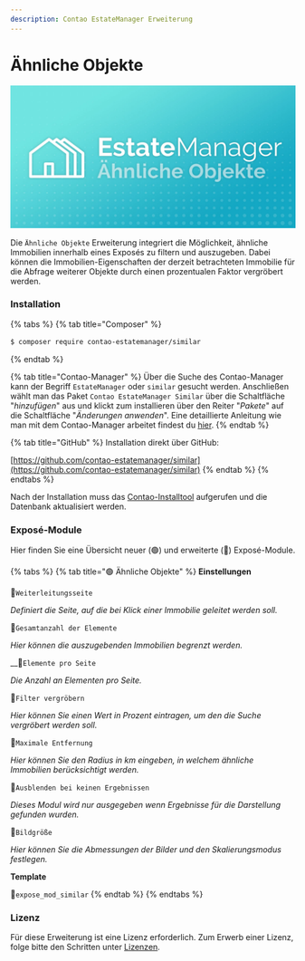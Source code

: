 ```yaml
---
description: Contao EstateManager Erweiterung
---
```


# Ähnliche Objekte

![](../../.gitbook/assets/produktbild_aehnliche-objekte_github.jpg)

Die `Ähnliche Objekte` Erweiterung integriert die Möglichkeit, ähnliche Immobilien innerhalb eines Exposés zu filtern und auszugeben. Dabei können die Immobilien-Eigenschaften der derzeit betrachteten Immobilie für die Abfrage weiterer Objekte durch einen prozentualen Faktor vergröbert werden.

### Installation

{% tabs %}
{% tab title="Composer" %}
```bash
$ composer require contao-estatemanager/similar
```
{% endtab %}

{% tab title="Contao-Manager" %}
Über die Suche des Contao-Manager kann der Begriff `EstateManager` oder `similar` gesucht werden. Anschließen wählt man das Paket `Contao EstateManager Similar` über die Schaltfläche "_hinzufügen_" aus und klickt zum installieren über den Reiter "_Pakete_" auf die Schaltfläche "_Änderungen anwenden_". Eine detaillierte Anleitung wie man mit dem Contao-Manager arbeitet findest du [hier](https://docs.contao.org/manual/de/installation/erweiterungen-installieren/).
{% endtab %}

{% tab title="GitHub" %}
Installation direkt über GitHub:

[https://github.com/contao-estatemanager/similar](https://github.com/contao-estatemanager/similar)
{% endtab %}
{% endtabs %}

Nach der Installation muss das [Contao-Installtool](https://docs.contao.org/manual/de/installation/contao-installtool/) aufgerufen und die Datenbank aktualisiert werden. 

### Exposé-Module

Hier finden Sie eine Übersicht neuer \(🟢\) und erweiterte \(🔵\) Exposé-Module.

{% tabs %}
{% tab title="🟢 Ähnliche Objekte" %}
**Einstellungen**

🔹`Weiterleitungsseite`

_Definiert die Seite, auf die bei Klick einer Immobilie geleitet werden soll._

🔹`Gesamtanzahl der Elemente`

_Hier können die auszugebenden Immobilien begrenzt werden._

\_\_🔹`Elemente pro Seite`

_Die Anzahl an Elementen pro Seite._

🔹`Filter vergröbern`

_Hier können Sie einen Wert in Prozent eintragen, um den die Suche vergröbert werden soll._

🔹`Maximale Entfernung`

_Hier können Sie den Radius in km eingeben, in welchem ähnliche Immobilien berücksichtigt werden._

🔹`Ausblenden bei keinen Ergebnissen`

_Dieses Modul wird nur ausgegeben wenn Ergebnisse für die Darstellung gefunden wurden._

🔹`Bildgröße`

_Hier können Sie die Abmessungen der Bilder und den Skalierungsmodus festlegen._

**Template**

🔸`expose_mod_similar`
{% endtab %}
{% endtabs %}

### Lizenz

Für diese Erweiterung ist eine Lizenz erforderlich. Zum Erwerb einer Lizenz, folge bitte den Schritten unter [Lizenzen](../lizenzen.md).

